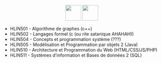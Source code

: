 <p align="center">
    <a target="_blank" href="https://cas.umontpellier.fr/cas/login?service=https://ent.umontpellier.fr/uPortal/Login" alt="logo umontpellier">
        <img src="https://upload.wikimedia.org/wikipedia/fr/2/2d/Logo_universit%C3%A9_montpellier.png" width="50" height="50"></a>
    <a target="_blank" href="https://docs.google.com/spreadsheets/d/1eKUHuJTLAcnAhlSPylrvMl5BK-BLR_lf9NE4Rw6imZo/edit#gid=753102638" alt="google sheet">
    	<img src="https://image.flaticon.com/icons/svg/281/281778.svg" width="50" height="50"></a>
</p>

<ul> 
	<li> HLIN501 - Algorithme de graphes (c++) </li>
	<li> HLIN502 - Langages formel (c (ou rite satanique AHAHAH)) </li>
	<li> HLIN504 - Concepts et programmation système (???) </li>
	<li> HLIN505 - Modélisation et Programmation par objets 2 (Java) </li>
	<li> HLIN510 - Architecture et Programmation du Web (HTML/CSS/JS/PHP) </li>
	<li> HLIN511 - Systèmes d'information et Bases de données 2 (SQL) </li>
</ul>

